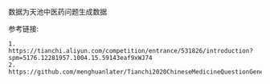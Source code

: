 数据为天池中医药问题生成数据

参考链接:
    
    1. https://tianchi.aliyun.com/competition/entrance/531826/introduction?spm=5176.12281957.1004.15.59143eaf9xWJ74
    2. https://github.com/menghuanlater/Tianchi2020ChineseMedicineQuestionGeneration